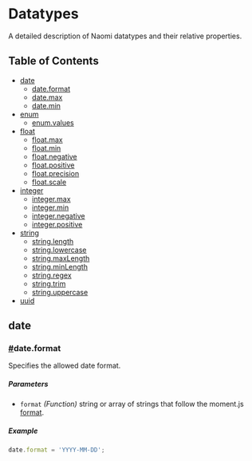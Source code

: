 # Datatypes

A detailed description of Naomi datatypes and their relative properties.

## Table of Contents

* [date](#date)
  * [date.format](#dateformat)
  * [date.max](#datemax)
  * [date.min](#datemin)
* [enum](#enum)
  * [enum.values](#enumvalues)
* [float](#float)
  * [float.max](#floatmax)
  * [float.min](#floatmin)
  * [float.negative](#floatnegative)
  * [float.positive](#floatnegative)
  * [float.precision](#floatprecision)
  * [float.scale](#floatscale)
* [integer](#integer)
  * [integer.max](#integermax)
  * [integer.min](#integermin)
  * [integer.negative](#integernegative)
  * [integer.positive](#integernegative)
* [string](#string)
  * [string.length](#stringlength)
  * [string.lowercase](#stringlowercase)
  * [string.maxLength](#stringmaxlength)
  * [string.minLength](#stringminlength)
  * [string.regex](#stringregex)
  * [string.trim](#stringtrim)
  * [string.uppercase](#stringuppercase)
* [uuid](#uuid)

## date

### <a name="dateformat" href="dateformat">#</a>date.format

Specifies the allowed date format.

##### Parameters

* `format` _(Function)_ string or array of strings that follow the moment.js [format](http://momentjs.com/docs/#/parsing/string-format/).

##### Example

```javascript
date.format = 'YYYY-MM-DD';
```
